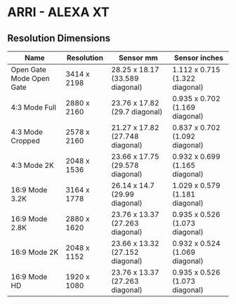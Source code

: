 # ARRI - ALEXA XT

## Resolution Dimensions

| Name                     | Resolution   | Sensor mm                       | Sensor inches                  |
|--------------------------|--------------|---------------------------------|--------------------------------|
| Open Gate Mode Open Gate | 3414 x 2198  | 28.25 x 18.17 (33.589 diagonal) | 1.112 x 0.715 (1.322 diagonal) |
| 4:3 Mode Full            | 2880 x 2160  | 23.76 x 17.82 (29.7 diagonal)   | 0.935 x 0.702 (1.169 diagonal) |
| 4:3 Mode Cropped         | 2578 x 2160  | 21.27 x 17.82 (27.748 diagonal) | 0.837 x 0.702 (1.092 diagonal) |
| 4:3 Mode 2K              | 2048 x 1536  | 23.66 x 17.75 (29.578 diagonal) | 0.932 x 0.699 (1.165 diagonal) |
| 16:9 Mode 3.2K           | 3164 x 1778  | 26.14 x 14.7 (29.99 diagonal)   | 1.029 x 0.579 (1.181 diagonal) |
| 16:9 Mode 2.8K           | 2880 x 1620  | 23.76 x 13.37 (27.263 diagonal) | 0.935 x 0.526 (1.073 diagonal) |
| 16:9 Mode 2K             | 2048 x 1152  | 23.66 x 13.32 (27.152 diagonal) | 0.932 x 0.524 (1.069 diagonal) |
| 16:9 Mode HD             | 1920 x 1080  | 23.76 x 13.37 (27.263 diagonal) | 0.935 x 0.526 (1.073 diagonal) |
